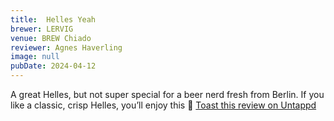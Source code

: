```yaml
---
title:  Helles Yeah
brewer: LERVIG
venue: BREW Chiado
reviewer: Agnes Haverling
image: null
pubDate: 2024-04-12
---
```


A great Helles, but not super special for a beer nerd fresh from Berlin. If you like a classic, crisp Helles, you’ll enjoy this 🍻
[Toast this review on Untappd](https://untappd.com/user/&#45;Spacebacon&#45;/checkin/1371533410)
